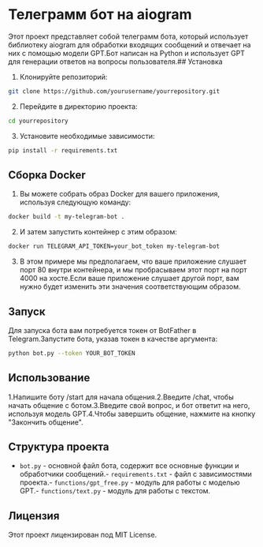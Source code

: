 # Телеграмм бот на aiogram

Этот проект представляет собой телеграмм бота, который использует библиотеку aiogram для обработки входящих сообщений и отвечает на них с помощью модели GPT.Бот написан на Python и использует GPT для генерации ответов на вопросы пользователя.## Установка

1. Клонируйте репозиторий:
```bash
git clone https://github.com/yourusername/yourrepository.git
```
2. Перейдите в директорию проекта:
```bash
cd yourrepository
```
3. Установите необходимые зависимости:
```bash
pip install -r requirements.txt
```

## Сборка Docker

1. Вы можете собрать образ Docker для вашего приложения, используя следующую команду:
```bash 
docker build -t my-telegram-bot . 
```
2. И затем запустить контейнер с этим образом:
```bash 
docker run TELEGRAM_API_TOKEN=your_bot_token my-telegram-bot
```
3. В этом примере мы предполагаем, что ваше приложение слушает порт 80 внутри контейнера, и мы пробрасываем этот порт на порт 4000 на хосте.Если ваше приложение слушает другой порт, вам нужно будет изменить эти значения соответствующим образом.

## Запуск

Для запуска бота вам потребуется токен от BotFather в Telegram.Запустите бота, указав токен в качестве аргумента:
```bash
python bot.py --token YOUR_BOT_TOKEN
```

## Использование

1.Напишите боту /start для начала общения.2.Введите /chat, чтобы начать общение с ботом.3.Введите свой вопрос, и бот ответит на него, используя модель GPT.4.Чтобы завершить общение, нажмите на кнопку "Закончить общение".

## Структура проекта

- `bot.py` - основной файл бота, содержит все основные функции и обработчики сообщений.- `requirements.txt` - файл с зависимостями проекта.- `functions/gpt_free.py` - модуль для работы с моделью GPT.- `functions/text.py` - модуль для работы с текстом.

## Лицензия

Этот проект лицензирован под MIT License.